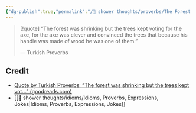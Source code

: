 ```yaml
---
{"dg-publish":true,"permalink":"/🚿 shower thoughts/proverbs/The Forest Voted for the Axe/","created":"2024-02-29T22:19:56.766-06:00","updated":"2024-06-04T15:44:49.000-05:00"}
---
```



> [!quote] 
> “The forest was shrinking but the trees kept voting for the axe, for the axe was clever and convinced the trees that because his handle was made of wood he was one of them.”
>
>― Turkish Proverbs

## Credit
- [Quote by Turkish Proverbs: “The forest was shrinking but the trees kept vot...” (goodreads.com)](https://www.goodreads.com/quotes/10759599-the-forest-was-shrinking-but-the-trees-kept-voting-for)
- [[🚿 shower thoughts/idioms/Idioms, Proverbs, Expressions, Jokes\|Idioms, Proverbs, Expressions, Jokes]]